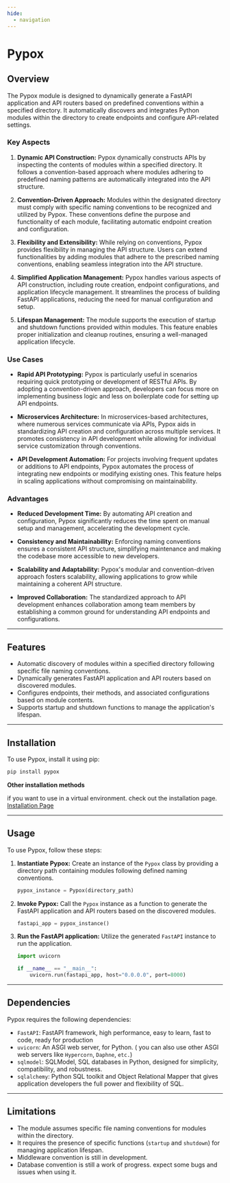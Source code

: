 ```yaml
---
hide:
  - navigation
---
```


# Pypox

## Overview

The Pypox module is designed to dynamically generate a FastAPI application and API routers based on predefined conventions within a specified directory. It automatically discovers and integrates Python modules within the directory to create endpoints and configure API-related settings.

### Key Aspects

1. **Dynamic API Construction:** Pypox dynamically constructs APIs by inspecting the contents of modules within a specified directory. It follows a convention-based approach where modules adhering to predefined naming patterns are automatically integrated into the API structure.

2. **Convention-Driven Approach:** Modules within the designated directory must comply with specific naming conventions to be recognized and utilized by Pypox. These conventions define the purpose and functionality of each module, facilitating automatic endpoint creation and configuration.

3. **Flexibility and Extensibility:** While relying on conventions, Pypox provides flexibility in managing the API structure. Users can extend functionalities by adding modules that adhere to the prescribed naming conventions, enabling seamless integration into the API structure.

4. **Simplified Application Management:** Pypox handles various aspects of API construction, including route creation, endpoint configurations, and application lifecycle management. It streamlines the process of building FastAPI applications, reducing the need for manual configuration and setup.

5. **Lifespan Management:** The module supports the execution of startup and shutdown functions provided within modules. This feature enables proper initialization and cleanup routines, ensuring a well-managed application lifecycle.

### Use Cases

- **Rapid API Prototyping:** Pypox is particularly useful in scenarios requiring quick prototyping or development of RESTful APIs. By adopting a convention-driven approach, developers can focus more on implementing business logic and less on boilerplate code for setting up API endpoints.

- **Microservices Architecture:** In microservices-based architectures, where numerous services communicate via APIs, Pypox aids in standardizing API creation and configuration across multiple services. It promotes consistency in API development while allowing for individual service customization through conventions.

- **API Development Automation:** For projects involving frequent updates or additions to API endpoints, Pypox automates the process of integrating new endpoints or modifying existing ones. This feature helps in scaling applications without compromising on maintainability.

### Advantages

- **Reduced Development Time:** By automating API creation and configuration, Pypox significantly reduces the time spent on manual setup and management, accelerating the development cycle.

- **Consistency and Maintainability:** Enforcing naming conventions ensures a consistent API structure, simplifying maintenance and making the codebase more accessible to new developers.

- **Scalability and Adaptability:** Pypox's modular and convention-driven approach fosters scalability, allowing applications to grow while maintaining a coherent API structure.

- **Improved Collaboration:** The standardized approach to API development enhances collaboration among team members by establishing a common ground for understanding API endpoints and configurations.

---

## Features

- Automatic discovery of modules within a specified directory following specific file naming conventions.
- Dynamically generates FastAPI application and API routers based on discovered modules.
- Configures endpoints, their methods, and associated configurations based on module contents.
- Supports startup and shutdown functions to manage the application's lifespan.

---

## Installation

To use Pypox, install it using pip:

```bash
pip install pypox
```

**Other installation methods**

if you want to use in a virtual environment. check out the installation page.
<a href="https://po-key.github.io/installation/pipenv">Installation Page</a>

---

## Usage

To use Pypox, follow these steps:

1. **Instantiate Pypox:** Create an instance of the `Pypox` class by providing a directory path containing modules following defined naming conventions.

   ```python
   pypox_instance = Pypox(directory_path)
   ```

2. **Invoke Pypox:** Call the `Pypox` instance as a function to generate the FastAPI application and API routers based on the discovered modules.

   ```python
   fastapi_app = pypox_instance()
   ```

3. **Run the FastAPI application:** Utilize the generated `FastAPI` instance to run the application.

   ```python
   import uvicorn

   if __name__ == "__main__":
       uvicorn.run(fastapi_app, host="0.0.0.0", port=8000)
   ```

---

## Dependencies

Pypox requires the following dependencies:

- `FastAPI`: FastAPI framework, high performance, easy to learn, fast to code, ready for production
- `uvicorn`: An ASGI web server, for Python. ( you can also use other ASGI web servers like `Hypercorn`, `Daphne`, `etc.`)
- `sqlmodel`: SQLModel, SQL databases in Python, designed for simplicity, compatibility, and robustness.
- `sqlalchemy`: Python SQL toolkit and Object Relational Mapper that gives application developers the full power and flexibility of SQL.

---

## Limitations

- The module assumes specific file naming conventions for modules within the directory.
- It requires the presence of specific functions (`startup` and `shutdown`) for managing application lifespan.
- Middleware convention is still in development.
- Database convention is still a work of progress. expect some bugs and issues when using it.
